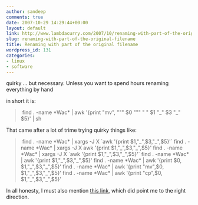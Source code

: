```yaml
---
author: sandeep
comments: true
date: 2007-10-29 14:29:44+00:00
layout: default
link: http://www.lambdacurry.com/2007/10/renaming-with-part-of-the-original-filename/
slug: renaming-with-part-of-the-original-filename
title: Renaming with part of the original filename
wordpress_id: 131
categories:
- linux
- software
---
```


quirky ... but necessary. Unless you want to spend hours renaming everything by hand

in short it is:


<blockquote> find . -name *Wac* | awk '{print "mv", """ $0 """ " " $1 "_" $3 "_" $5}' | sh</blockquote>


That came after a lot of trime trying quirky things like:


<blockquote> find . -name *Wac* | xargs -J X `awk '{print $1,"_",$3,"_",$5}'`
find . -name *Wac* | xargs -J X awk '{print $1,"_",$3,"_",$5}'
find . -name *Wac* | xargs -J X `awk '{print $1,"_",$3,"_",$5}'`
find . -name *Wac* | awk '{print $1,"_",$3,"_",$5}'
find . -name *Wac* | awk '{print $0, $1,"_",$3,"_",$5}'
find . -name *Wac* | awk '{print "mv",$0, $1,"_",$3,"_",$5}'
find . -name *Wac* | awk '{print "cp",$0, $1,"_",$3,"_",$5}'</blockquote>


In all honesty, I must also mention [this link](http://www.linuxfocus.org/English/September1999/article103.html), which did point me to the right direction.
